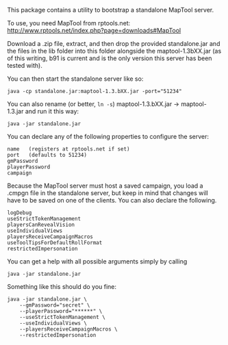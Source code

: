 This package contains a utility to bootstrap a standalone MapTool server.

To use, you need MapTool from rptools.net:
http://www.rptools.net/index.php?page=downloads#MapTool

Download a .zip file, extract, and then drop the provided standalone.jar and the files in the lib folder
into this folder alongside the maptool-1.3bXX.jar (as of this writing, b91 is current and is the only
version this server has been tested with).

You can then start the standalone server like so:

    java -cp standalone.jar:maptool-1.3.bXX.jar -port="51234"

You can also rename (or better, `ln -s`) maptool-1.3.bXX.jar -> maptool-1.3.jar and run it this way:

	java -jar standalone.jar

You can declare any of the following properties to configure the server:

	name   (registers at rptools.net if set)
	port   (defaults to 51234)
	gmPassword
	playerPassword
	campaign

Because the MapTool server must host a saved campaign, you load a .cmpgn file in the standalone server, but keep in mind that changes will have to be saved on one of the clients. You can also declare the following.

	logDebug
	useStrictTokenManagement
	playersCanRevealVision
	useIndividualViews
	playersReceiveCampaignMacros
	useToolTipsForDefaultRollFormat
	restrictedImpersonation

You can get a help with all possible arguments simply by calling

	java -jar standalone.jar

Something like this should do you fine:

	java -jar standalone.jar \
		--gmPassword="secret" \
		--playerPassword="******" \
		--useStrictTokenManagement \
		--useIndividualViews \
		--playersReceiveCampaignMacros \
		--restrictedImpersonation
